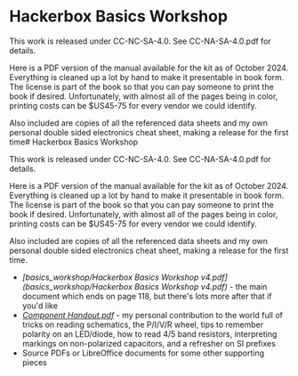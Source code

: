 # Hackerbox Basics Workshop

This work is released under CC-NC-SA-4.0. See CC-NA-SA-4.0.pdf for details.

Here is a PDF version of the manual available for the kit as of October 2024.
Everything is cleaned up a lot by hand to make it presentable in book form.
The license is part of the book so that you can pay someone to print the 
book if desired. Unfortunately, with almost all of the pages being in color,
printing costs can be $US45-75 for every vendor we could identify.

Also included are copies of all the referenced data sheets and my own personal
double sided electronics cheat sheet, making a release for the first time# Hackerbox Basics Workshop

This work is released under CC-NC-SA-4.0. See CC-NA-SA-4.0.pdf for details.

Here is a PDF version of the manual available for the kit as of October 2024.
Everything is cleaned up a lot by hand to make it presentable in book form.
The license is part of the book so that you can pay someone to print the 
book if desired. Unfortunately, with almost all of the pages being in color,
printing costs can be $US45-75 for every vendor we could identify.

Also included are copies of all the referenced data sheets and my own personal
double sided electronics cheat sheet, making a release for the first time.

* _[basics_workshop/Hackerbox Basics Workshop v4.pdf](basics_workshop/Hackerbox Basics Workshop v4.pdf)_ - 
  the main document which ends on page 118, but there's 
  lots more after that if you'd like
* _[Component Handout.pdf](Component%20Handout.pdf)_ - my personal contribution to the world full of 
  tricks on reading schematics, the P/I/V/R wheel, tips to remember polarity on an LED/diode,
  how to read 4/5 band resistors, interpreting markings on non-polarized capacitors,
  and a refresher on SI prefixes
* Source PDFs or LibreOffice documents for some other supporting pieces

